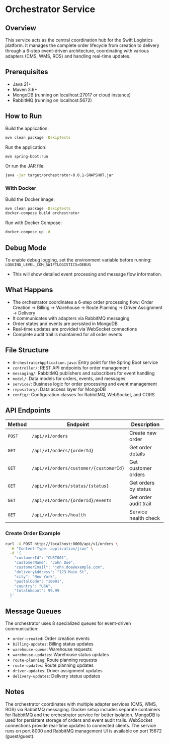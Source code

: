 # Orchestrator Service

## Overview

This service acts as the central coordination hub for the Swift Logistics platform. It manages the complete order lifecycle from creation to delivery through a 6-step event-driven architecture, coordinating with various adapters (CMS, WMS, ROS) and handling real-time updates.

## Prerequisites

- Java 21+
- Maven 3.6+
- MongoDB (running on localhost:27017 or cloud instance)
- RabbitMQ (running on localhost:5672)

## How to Run

Build the application:

```bash
mvn clean package -DskipTests
```

Run the application:

```bash
mvn spring-boot:run
```

Or run the JAR file:

```bash
java -jar target/orchestrator-0.0.1-SNAPSHOT.jar
```

### With Docker

Build the Docker image:

```bash
mvn clean package -DskipTests
docker-compose build orchestrator
```

Run with Docker Compose:

```bash
docker-compose up -d
```

## Debug Mode

To enable debug logging, set the environment variable before running:
`LOGGING_LEVEL_COM_SWIFTLOGISTICS=DEBUG`

- This will show detailed event processing and message flow information.

## What Happens

- The orchestrator coordinates a 6-step order processing flow: Order Creation → Billing → Warehouse → Route Planning → Driver Assignment → Delivery
- It communicates with adapters via RabbitMQ messaging
- Order states and events are persisted in MongoDB
- Real-time updates are provided via WebSocket connections
- Complete audit trail is maintained for all order events

## File Structure

- `OrchestratorApplication.java`: Entry point for the Spring Boot service
- `controller/`: REST API endpoints for order management
- `messaging/`: RabbitMQ publishers and subscribers for event handling
- `model/`: Data models for orders, events, and messages
- `service/`: Business logic for order processing and event management
- `repository/`: Data access layer for MongoDB
- `config/`: Configuration classes for RabbitMQ, WebSocket, and CORS

## API Endpoints

| Method | Endpoint                               | Description           |
| ------ | -------------------------------------- | --------------------- |
| `POST` | `/api/v1/orders`                       | Create new order      |
| `GET`  | `/api/v1/orders/{orderId}`             | Get order details     |
| `GET`  | `/api/v1/orders/customer/{customerId}` | Get customer orders   |
| `GET`  | `/api/v1/orders/status/{status}`       | Get orders by status  |
| `GET`  | `/api/v1/orders/{orderId}/events`      | Get order audit trail |
| `GET`  | `/api/v1/orders/health`                | Service health check  |

### Create Order Example

```bash
curl -X POST http://localhost:8000/api/v1/orders \
  -H "Content-Type: application/json" \
  -d '{
    "customerId": "CUST001",
    "customerName": "John Doe",
    "customerEmail": "john.doe@example.com",
    "deliveryAddress": "123 Main St",
    "city": "New York",
    "postalCode": "10001",
    "country": "USA",
    "totalAmount": 99.99
  }'
```

## Message Queues

The orchestrator uses 8 specialized queues for event-driven communication:

- `order-created`: Order creation events
- `billing-updates`: Billing status updates
- `warehouse-queue`: Warehouse requests
- `warehouse-updates`: Warehouse status updates
- `route-planning`: Route planning requests
- `route-updates`: Route planning updates
- `driver-updates`: Driver assignment updates
- `delivery-updates`: Delivery status updates

## Notes

The orchestrator coordinates with multiple adapter services (CMS, WMS, ROS) via RabbitMQ messaging.
Docker setup includes separate containers for RabbitMQ and the orchestrator service for better isolation.
MongoDB is used for persistent storage of orders and event audit trails.
WebSocket connections provide real-time updates to connected clients.
The service runs on port 8000 and RabbitMQ management UI is available on port 15672 (guest/guest).
